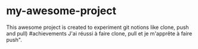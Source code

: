 # my-awesome-project
This awesome project is created to experiment git notions like clone, push and pull)
#achievements
J'ai réussi à faire clone, pull et je m'apprête à faire push".